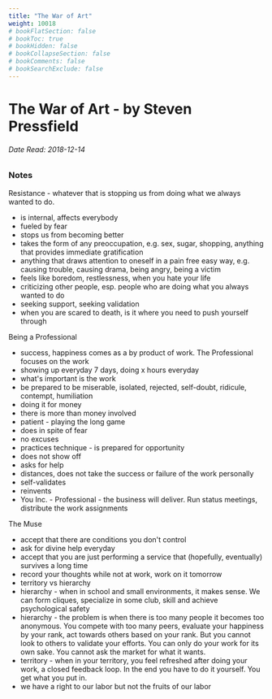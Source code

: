 ```yaml
---
title: "The War of Art"
weight: 10018
# bookFlatSection: false
# bookToc: true
# bookHidden: false
# bookCollapseSection: false
# bookComments: false
# bookSearchExclude: false
---
```


# The War of Art - by Steven Pressfield

###### Date Read: 2018-12-14

### Notes

Resistance - whatever that is stopping us from doing what we always wanted to do.
- is internal, affects everybody
- fueled by fear
- stops us from becoming better
- takes the form of any preoccupation, e.g. sex, sugar, shopping, anything that provides immediate gratification
- anything that draws attention to oneself in a pain free easy way, e.g. causing trouble, causing drama, being angry, being a victim
- feels like boredom, restlessness, when you hate your life
- criticizing other people, esp. people who are doing what you always wanted to do
- seeking support, seeking validation
- when you are scared to death, is it where you need to push yourself through

Being a Professional
- success, happiness comes as a by product of work. The Professional focuses on the work
- showing up everyday 7 days, doing x hours everyday
- what's important is the work
- be prepared to be miserable, isolated, rejected, self-doubt, ridicule, contempt, humiliation
- doing it for money
- there is more than money involved
- patient - playing the long game
- does in spite of fear
- no excuses
- practices technique - is prepared for opportunity
- does not show off
- asks for help
- distances, does not take the success or failure of the work personally
- self-validates
- reinvents
- You Inc. - Professional - the business will deliver. Run status meetings, distribute the work assignments

The Muse
- accept that there are conditions you don't control
- ask for divine help everyday
- accept that you are just performing a service that (hopefully, eventually) survives a long time
- record your thoughts while not at work, work on it tomorrow
- territory vs hierarchy
- hierarchy - when in school and small environments, it makes sense. We can form cliques, specialize in some club, skill and achieve psychological safety
- hierarchy - the problem is when there is too many people it becomes too anonymous. You compete with too many peers, evaluate your happiness by your rank, act towards others based on your rank. But you cannot look to others to validate your efforts. You can only do your work for its own sake. You cannot ask the market for what it wants.
- territory - when in your territory, you feel refreshed after doing your work, a closed feedback loop. In the end you have to do it yourself. You get what you put in.
- we have a right to our labor but not the fruits of our labor
